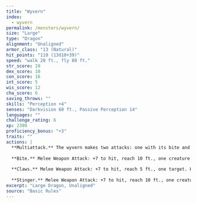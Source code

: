 ```yaml
---
title: "Wyvern"
index:
  - wyvern
permalink: /monsters/wyvern/
size: "Large"
type: "Dragon"
alignment: "Unaligned"
armor_class: "13 (Natural)"
hit_points: "110 (13d10+39)"
speed: "walk 20 ft., fly 80 ft."
str_score: 19
dex_score: 10
con_score: 16
int_score: 5
wis_score: 12
cha_score: 6
saving_throws: ""
skills: "Perception +4"
senses: "Darkvision 60 ft., Passive Perception 14"
languages: ""
challenge_rating: 6
xp: 2300
proficiency_bonus: "+3"
traits: ""
actions: |
  **Multiattack.** The wyvern makes two attacks: one with its bite and one with its stinger. While flying, it can use its claws in place of one other attack.
  
  **Bite.** Melee Weapon Attack: +7 to hit, reach 10 ft., one creature. Hit: 11 (2d6 + 4) piercing damage.
  
  **Claws.** Melee Weapon Attack: +7 to hit, reach 5 ft., one target. Hit: 13 (2d8 + 4) slashing damage.
  
  **Stinger.** Melee Weapon Attack: +7 to hit, reach 10 ft., one creature. Hit: 11 (2d6 + 4) piercing damage. The target must make a DC 15 Constitution saving throw, taking 24 (7d6) poison damage on a failed save, or half as much damage on a successful one.
excerpt: "Large Dragon, Unaligned"
source: "Basic Rules"
---
```


